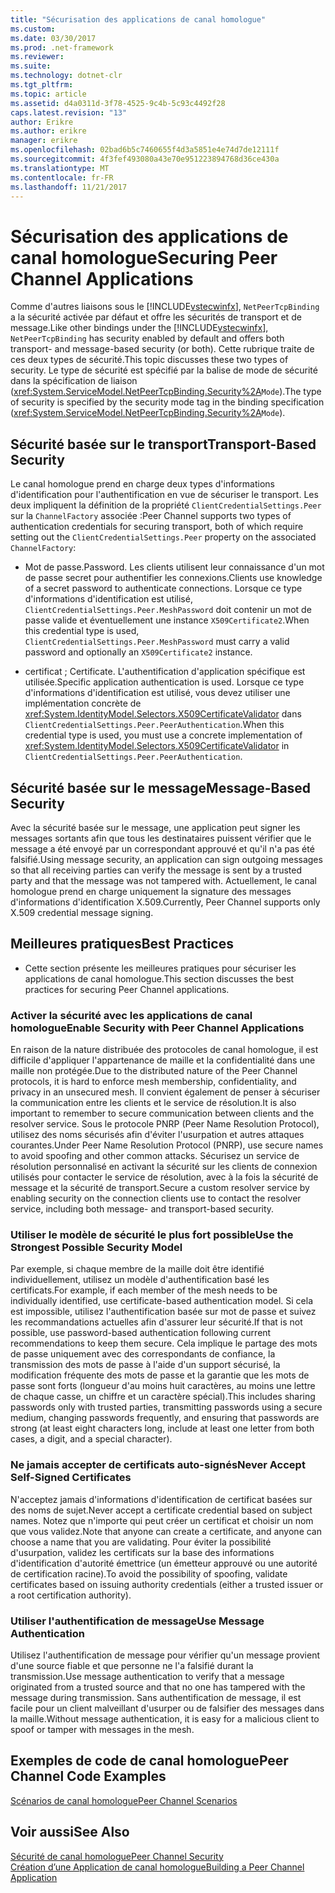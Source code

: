 ```yaml
---
title: "Sécurisation des applications de canal homologue"
ms.custom: 
ms.date: 03/30/2017
ms.prod: .net-framework
ms.reviewer: 
ms.suite: 
ms.technology: dotnet-clr
ms.tgt_pltfrm: 
ms.topic: article
ms.assetid: d4a0311d-3f78-4525-9c4b-5c93c4492f28
caps.latest.revision: "13"
author: Erikre
ms.author: erikre
manager: erikre
ms.openlocfilehash: 02bad6b5c7460655f4d3a5851e4e74d7de12111f
ms.sourcegitcommit: 4f3fef493080a43e70e951223894768d36ce430a
ms.translationtype: MT
ms.contentlocale: fr-FR
ms.lasthandoff: 11/21/2017
---
```

# <a name="securing-peer-channel-applications"></a><span data-ttu-id="9c783-102">Sécurisation des applications de canal homologue</span><span class="sxs-lookup"><span data-stu-id="9c783-102">Securing Peer Channel Applications</span></span>
<span data-ttu-id="9c783-103">Comme d'autres liaisons sous le [!INCLUDE[vstecwinfx](../../../../includes/vstecwinfx-md.md)], `NetPeerTcpBinding` a la sécurité activée par défaut et offre les sécurités de transport et de message.</span><span class="sxs-lookup"><span data-stu-id="9c783-103">Like other bindings under the [!INCLUDE[vstecwinfx](../../../../includes/vstecwinfx-md.md)], `NetPeerTcpBinding` has security enabled by default and offers both transport- and message-based security (or both).</span></span> <span data-ttu-id="9c783-104">Cette rubrique traite de ces deux types de sécurité.</span><span class="sxs-lookup"><span data-stu-id="9c783-104">This topic discusses these two types of security.</span></span> <span data-ttu-id="9c783-105">Le type de sécurité est spécifié par la balise de mode de sécurité dans la spécification de liaison (<xref:System.ServiceModel.NetPeerTcpBinding.Security%2A>`Mode`).</span><span class="sxs-lookup"><span data-stu-id="9c783-105">The type of security is specified by the security mode tag in the binding specification (<xref:System.ServiceModel.NetPeerTcpBinding.Security%2A>`Mode`).</span></span>  
  
## <a name="transport-based-security"></a><span data-ttu-id="9c783-106">Sécurité basée sur le transport</span><span class="sxs-lookup"><span data-stu-id="9c783-106">Transport-Based Security</span></span>  
 <span data-ttu-id="9c783-107">Le canal homologue prend en charge deux types d'informations d'identification pour l'authentification en vue de sécuriser le transport. Les deux impliquent la définition de la propriété `ClientCredentialSettings.Peer` sur la `ChannelFactory` associée :</span><span class="sxs-lookup"><span data-stu-id="9c783-107">Peer Channel supports two types of authentication credentials for securing transport, both of which require setting out the `ClientCredentialSettings.Peer` property on the associated `ChannelFactory`:</span></span>  
  
-   <span data-ttu-id="9c783-108">Mot de passe.</span><span class="sxs-lookup"><span data-stu-id="9c783-108">Password.</span></span> <span data-ttu-id="9c783-109">Les clients utilisent leur connaissance d'un mot de passe secret pour authentifier les connexions.</span><span class="sxs-lookup"><span data-stu-id="9c783-109">Clients use knowledge of a secret password to authenticate connections.</span></span> <span data-ttu-id="9c783-110">Lorsque ce type d'informations d'identification est utilisé, `ClientCredentialSettings.Peer.MeshPassword` doit contenir un mot de passe valide et éventuellement une instance `X509Certificate2`.</span><span class="sxs-lookup"><span data-stu-id="9c783-110">When this credential type is used, `ClientCredentialSettings.Peer.MeshPassword` must carry a valid password and optionally an `X509Certificate2` instance.</span></span>  
  
-   <span data-ttu-id="9c783-111">certificat ; </span><span class="sxs-lookup"><span data-stu-id="9c783-111">Certificate.</span></span> <span data-ttu-id="9c783-112">L'authentification d'application spécifique est utilisée.</span><span class="sxs-lookup"><span data-stu-id="9c783-112">Specific application authentication is used.</span></span> <span data-ttu-id="9c783-113">Lorsque ce type d'informations d'identification est utilisé, vous devez utiliser une implémentation concrète de <xref:System.IdentityModel.Selectors.X509CertificateValidator> dans `ClientCredentialSettings.Peer.PeerAuthentication`.</span><span class="sxs-lookup"><span data-stu-id="9c783-113">When this credential type is used, you must use a concrete implementation of <xref:System.IdentityModel.Selectors.X509CertificateValidator> in `ClientCredentialSettings.Peer.PeerAuthentication`.</span></span>  
  
## <a name="message-based-security"></a><span data-ttu-id="9c783-114">Sécurité basée sur le message</span><span class="sxs-lookup"><span data-stu-id="9c783-114">Message-Based Security</span></span>  
 <span data-ttu-id="9c783-115">Avec la sécurité basée sur le message, une application peut signer les messages sortants afin que tous les destinataires puissent vérifier que le message a été envoyé par un correspondant approuvé et qu'il n'a pas été falsifié.</span><span class="sxs-lookup"><span data-stu-id="9c783-115">Using message security, an application can sign outgoing messages so that all receiving parties can verify the message is sent by a trusted party and that the message was not tampered with.</span></span> <span data-ttu-id="9c783-116">Actuellement, le canal homologue prend en charge uniquement la signature des messages d'informations d'identification X.509.</span><span class="sxs-lookup"><span data-stu-id="9c783-116">Currently, Peer Channel supports only X.509 credential message signing.</span></span>  
  
## <a name="best-practices"></a><span data-ttu-id="9c783-117">Meilleures pratiques</span><span class="sxs-lookup"><span data-stu-id="9c783-117">Best Practices</span></span>  
  
-   <span data-ttu-id="9c783-118">Cette section présente les meilleures pratiques pour sécuriser les applications de canal homologue.</span><span class="sxs-lookup"><span data-stu-id="9c783-118">This section discusses the best practices for securing Peer Channel applications.</span></span>  
  
### <a name="enable-security-with-peer-channel-applications"></a><span data-ttu-id="9c783-119">Activer la sécurité avec les applications de canal homologue</span><span class="sxs-lookup"><span data-stu-id="9c783-119">Enable Security with Peer Channel Applications</span></span>  
 <span data-ttu-id="9c783-120">En raison de la nature distribuée des protocoles de canal homologue, il est difficile d'appliquer l'appartenance de maille et la confidentialité dans une maille non protégée.</span><span class="sxs-lookup"><span data-stu-id="9c783-120">Due to the distributed nature of the Peer Channel protocols, it is hard to enforce mesh membership, confidentiality, and privacy in an unsecured mesh.</span></span> <span data-ttu-id="9c783-121">Il convient également de penser à sécuriser la communication entre les clients et le service de résolution.</span><span class="sxs-lookup"><span data-stu-id="9c783-121">It is also important to remember to secure communication between clients and the resolver service.</span></span> <span data-ttu-id="9c783-122">Sous le protocole PNRP (Peer Name Resolution Protocol), utilisez des noms sécurisés afin d'éviter l'usurpation et autres attaques courantes.</span><span class="sxs-lookup"><span data-stu-id="9c783-122">Under Peer Name Resolution Protocol (PNRP), use secure names to avoid spoofing and other common attacks.</span></span> <span data-ttu-id="9c783-123">Sécurisez un service de résolution personnalisé en activant la sécurité sur les clients de connexion utilisés pour contacter le service de résolution, avec à la fois la sécurité de message et la sécurité de transport.</span><span class="sxs-lookup"><span data-stu-id="9c783-123">Secure a custom resolver service by enabling security on the connection clients use to contact the resolver service, including both message- and transport-based security.</span></span>  
  
### <a name="use-the-strongest-possible-security-model"></a><span data-ttu-id="9c783-124">Utiliser le modèle de sécurité le plus fort possible</span><span class="sxs-lookup"><span data-stu-id="9c783-124">Use the Strongest Possible Security Model</span></span>  
 <span data-ttu-id="9c783-125">Par exemple, si chaque membre de la maille doit être identifié individuellement, utilisez un modèle d'authentification basé les certificats.</span><span class="sxs-lookup"><span data-stu-id="9c783-125">For example, if each member of the mesh needs to be individually identified, use certificate-based authentication model.</span></span> <span data-ttu-id="9c783-126">Si cela est impossible, utilisez l'authentification basée sur mot de passe et suivez les recommandations actuelles afin d'assurer leur sécurité.</span><span class="sxs-lookup"><span data-stu-id="9c783-126">If that is not possible, use password-based authentication following current recommendations to keep them secure.</span></span> <span data-ttu-id="9c783-127">Cela implique le partage des mots de passe uniquement avec des correspondants de confiance, la transmission des mots de passe à l'aide d'un support sécurisé, la modification fréquente des mots de passe et la garantie que les mots de passe sont forts (longueur d'au moins huit caractères, au moins une lettre de chaque casse, un chiffre et un caractère spécial).</span><span class="sxs-lookup"><span data-stu-id="9c783-127">This includes sharing passwords only with trusted parties, transmitting passwords using a secure medium, changing passwords frequently, and ensuring that passwords are strong (at least eight characters long, include at least one letter from both cases, a digit, and a special character).</span></span>  
  
### <a name="never-accept-self-signed-certificates"></a><span data-ttu-id="9c783-128">Ne jamais accepter de certificats auto-signés</span><span class="sxs-lookup"><span data-stu-id="9c783-128">Never Accept Self-Signed Certificates</span></span>  
 <span data-ttu-id="9c783-129">N'acceptez jamais d'informations d'identification de certificat basées sur des noms de sujet.</span><span class="sxs-lookup"><span data-stu-id="9c783-129">Never accept a certificate credential based on subject names.</span></span> <span data-ttu-id="9c783-130">Notez que n'importe qui peut créer un certificat et choisir un nom que vous validez.</span><span class="sxs-lookup"><span data-stu-id="9c783-130">Note that anyone can create a certificate, and anyone can choose a name that you are validating.</span></span> <span data-ttu-id="9c783-131">Pour éviter la possibilité d'usurpation, validez les certificats sur la base des informations d'identification d'autorité émettrice (un émetteur approuvé ou une autorité de certification racine).</span><span class="sxs-lookup"><span data-stu-id="9c783-131">To avoid the possibility of spoofing, validate certificates based on issuing authority credentials (either a trusted issuer or a root certification authority).</span></span>  
  
### <a name="use-message-authentication"></a><span data-ttu-id="9c783-132">Utiliser l'authentification de message</span><span class="sxs-lookup"><span data-stu-id="9c783-132">Use Message Authentication</span></span>  
 <span data-ttu-id="9c783-133">Utilisez l'authentification de message pour vérifier qu'un message provient d'une source fiable et que personne ne l'a falsifié durant la transmission.</span><span class="sxs-lookup"><span data-stu-id="9c783-133">Use message authentication to verify that a message originated from a trusted source and that no one has tampered with the message during transmission.</span></span> <span data-ttu-id="9c783-134">Sans authentification de message, il est facile pour un client malveillant d'usurper ou de falsifier des messages dans la maille.</span><span class="sxs-lookup"><span data-stu-id="9c783-134">Without message authentication, it is easy for a malicious client to spoof or tamper with messages in the mesh.</span></span>  
  
## <a name="peer-channel-code-examples"></a><span data-ttu-id="9c783-135">Exemples de code de canal homologue</span><span class="sxs-lookup"><span data-stu-id="9c783-135">Peer Channel Code Examples</span></span>  
 [<span data-ttu-id="9c783-136">Scénarios de canal homologue</span><span class="sxs-lookup"><span data-stu-id="9c783-136">Peer Channel Scenarios</span></span>](../../../../docs/framework/wcf/feature-details/peer-channel-scenarios.md)  
  
## <a name="see-also"></a><span data-ttu-id="9c783-137">Voir aussi</span><span class="sxs-lookup"><span data-stu-id="9c783-137">See Also</span></span>  
 [<span data-ttu-id="9c783-138">Sécurité de canal homologue</span><span class="sxs-lookup"><span data-stu-id="9c783-138">Peer Channel Security</span></span>](../../../../docs/framework/wcf/feature-details/peer-channel-security.md)  
 [<span data-ttu-id="9c783-139">Création d’une Application de canal homologue</span><span class="sxs-lookup"><span data-stu-id="9c783-139">Building a Peer Channel Application</span></span>](../../../../docs/framework/wcf/feature-details/building-a-peer-channel-application.md)
